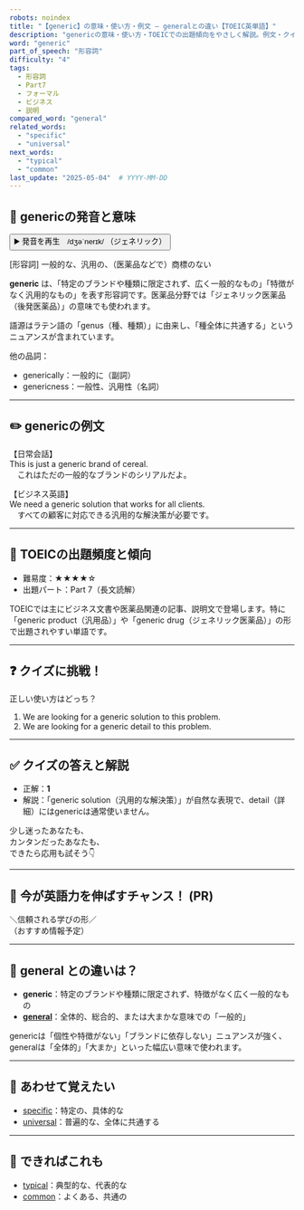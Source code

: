 ```yaml
---
robots: noindex
title: "【generic】の意味・使い方・例文 ― generalとの違い【TOEIC英単語】"
description: "genericの意味・使い方・TOEICでの出題傾向をやさしく解説。例文・クイズ付きでgeneralとの違いもわかりやすく学べます。"
word: "generic"
part_of_speech: "形容詞"
difficulty: "4"
tags:
  - 形容詞
  - Part7
  - フォーマル
  - ビジネス
  - 説明
compared_word: "general"
related_words:
  - "specific"
  - "universal"
next_words:
  - "typical"
  - "common"
last_update: "2025-05-04"  # YYYY-MM-DD
---
```


## 🔰 genericの発音と意味

<button class="play-audio" onclick="playTTS('generic')">
  <span class="play-audio-main">
    ▶️ 発音を再生　/dʒəˈnerɪk/
  </span>
  <span class="play-audio-sub">
    （ジェネリック）
  </span>
</button>

[形容詞] 一般的な、汎用の、（医薬品などで）商標のない

**generic** は、「特定のブランドや種類に限定されず、広く一般的なもの」「特徴がなく汎用的なもの」を表す形容詞です。医薬品分野では「ジェネリック医薬品（後発医薬品）」の意味でも使われます。

語源はラテン語の「genus（種、種類）」に由来し、「種全体に共通する」というニュアンスが含まれています。

他の品詞：  
- generically：一般的に（副詞）
- genericness：一般性、汎用性（名詞）

---

## ✏️ genericの例文

【日常会話】  
This is just a generic brand of cereal.  
　これはただの一般的なブランドのシリアルだよ。

【ビジネス英語】  
We need a generic solution that works for all clients.  
　すべての顧客に対応できる汎用的な解決策が必要です。

---

## 🎯 TOEICの出題頻度と傾向

- 難易度：★★★★☆
- 出題パート：Part 7（長文読解）

TOEICでは主にビジネス文書や医薬品関連の記事、説明文で登場します。特に「generic product（汎用品）」や「generic drug（ジェネリック医薬品）」の形で出題されやすい単語です。

---

## ❓ クイズに挑戦！

正しい使い方はどっち？

1. We are looking for a generic solution to this problem.  
2. We are looking for a generic detail to this problem.

---

## ✅ クイズの答えと解説

- 正解：**1**
- 解説：「generic solution（汎用的な解決策）」が自然な表現で、detail（詳細）にはgenericは通常使いません。

少し迷ったあなたも、  
カンタンだったあなたも、  
できたら応用も試そう👇️

---

## 🚀 今が英語力を伸ばすチャンス！ (PR)

<div class="info-center">
＼信頼される学びの形／<br>  
（おすすめ情報予定）
</div>

---

## 🤔  general との違いは？

- **generic**：特定のブランドや種類に限定されず、特徴がなく広く一般的なもの
- **[general](/word/general)**：全体的、総合的、または大まかな意味での「一般的」

genericは「個性や特徴がない」「ブランドに依存しない」ニュアンスが強く、generalは「全体的」「大まか」といった幅広い意味で使われます。

---

## 🧩 あわせて覚えたい

- [specific](/word/specific)：特定の、具体的な
- [universal](/word/universal)：普遍的な、全体に共通する

---

## 📖 できればこれも

- [typical](/word/typical)：典型的な、代表的な
- [common](/word/common)：よくある、共通の

<!-- cvid: aid44_bid44 -->
